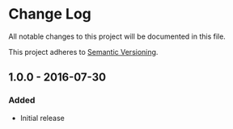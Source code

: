 # Change Log
All notable changes to this project will be documented in this file.

This project adheres to [Semantic Versioning](http://semver.org/).

## 1.0.0 - 2016-07-30
### Added
- Initial release
